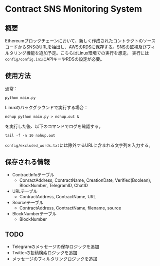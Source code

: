 # Contract SNS Monitoring System

## 概要
Ethereumブロックチェーンにおいて、新しく作成されたコントラクトのソースコードからSNSのURLを抽出し、AWSのRDSに保存する。SNSの監視及びフィルタリング機能を追加予定。こちらはLinux環境での実行を想定。
実行には`config/config.ini`にAPIキーやRDSの設定が必要。

## 使用方法
通常：
```
python main.py
```
Linuxのバックグラウンドで実行する場合：
```
nohup python main.py > nohup.out &
```
を実行した後、以下のコマンドでログを確認する。
```
tail -f -n 10 nohup.out
```

`config/excluded_words.txt`には除外するURLに含まれる文字列を入力する。

## 保存される情報
- ContractInfoテーブル
  - ConractAddress, ContractName, CreationDate, Verified(Boolean), BlockNumber, TelegramID, ChatID
- URLテーブル
  - ContractAddress, ContractName, URL
- Sourceテーブル
  - ContractAddress, ContractName, filename, source
- BlockNumberテーブル
  - BlockNumber

## TODO
- Telegramのメッセージの保存ロジックを追加
- Twitterの投稿検索ロジックを追加
- メッセージのフィルタリングロジックを追加
